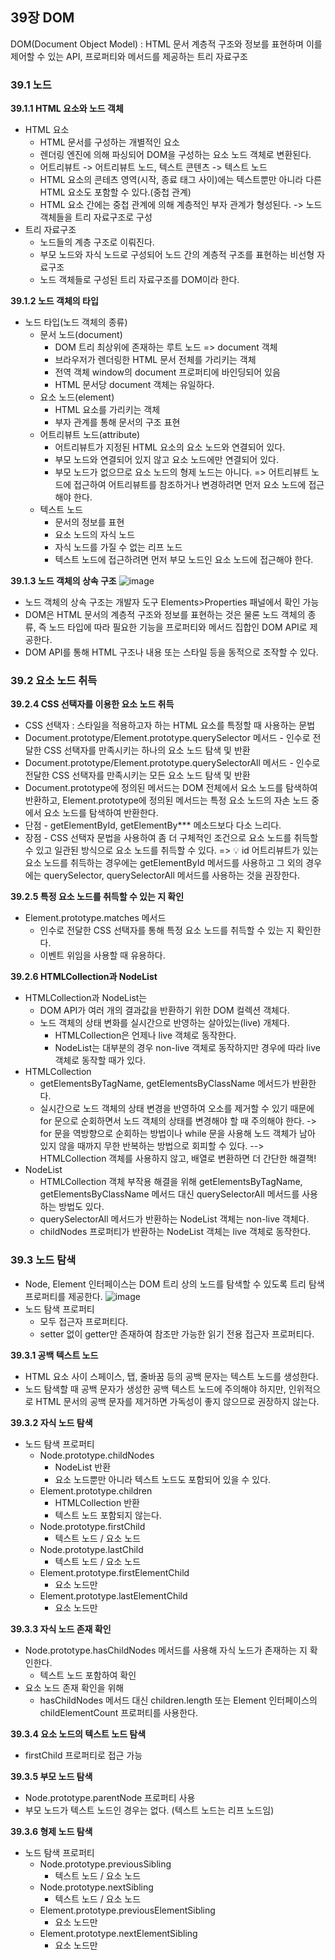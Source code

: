 ## 39장 DOM

DOM(Document Object Model)
: HTML 문서 계층적 구조와 정보를 표현하며 이를 제어할 수 있는 API, 프로퍼티와 메서드를 제공하는 트리 자료구조

### 39.1 노드

**39.1.1 HTML 요소와 노드 객체**

- HTML 요소
  - HTML 문서를 구성하는 개별적인 요소
  - 렌더링 엔진에 의해 파싱되어 DOM을 구성하는 요소 노드 객체로 변환된다.
  - 어트리뷰트 -> 어트리뷰트 노드, 텍스트 콘텐츠 -> 텍스트 노드
  - HTML 요소의 콘테츠 영역(시작, 종료 태그 사이)에는 텍스트뿐만 아니라 다른 HTML 요소도 포함할 수 있다.(중첩 관계)
  - HTML 요소 간에는 중첩 관계에 의해 계층적인 부자 관계가 형성된다. -> 노드 객체들을 트리 자료구조로 구성
- 트리 자료구조
  - 노드들의 계층 구조로 이뤄진다.
  - 부모 노드와 자식 노드로 구성되어 노드 간의 계층적 구조를 표현하는 비선형 자료구조
  - 노드 객체들로 구성된 트리 자료구조를 DOM이라 한다.

**39.1.2 노드 객체의 타입**

- 노드 타입(노드 객체의 종류)
  - 문서 노드(document)
    - DOM 트리 최상위에 존재하는 루트 노드 => document 객체
    - 브라우저가 렌더링한 HTML 문서 전체를 가리키는 객체
    - 전역 객체 window의 document 프로퍼티에 바인딩되어 있음
    - HTML 문서당 document 객체는 유일하다.
  - 요소 노드(element)
    - HTML 요소를 가리키는 객체
    - 부자 관계를 통해 문서의 구조 표현
  - 어트리뷰트 노드(attribute)
    - 어트리뷰트가 지정된 HTML 요소의 요소 노드와 연결되어 있다.
    - 부모 노드와 연결되어 있지 않고 요소 노드에만 연결되어 있다.
    - 부모 노드가 없으므로 요소 노드의 형제 노드는 아니다.
      => 어트리뷰트 노드에 접근하여 어트리뷰트를 참조하거나 변경하려면 먼저 요소 노드에 접근해야 한다.
  - 텍스트 노드
    - 문서의 정보를 표현
    - 요소 노드의 자식 노드
    - 자식 노드를 가질 수 없는 리프 노드
    - 텍스트 노드에 접근하려면 먼저 부모 노드인 요소 노드에 접근해야 한다.

**39.1.3 노드 객체의 상속 구조**
![image](https://github.com/Next-by-Next/Javascript-Deep-Dive-Study/assets/78250089/43eaaf6e-d995-40ff-a201-f22f1152a99a)

- 노드 객체의 상속 구조는 개발자 도구 Elements>Properties 패널에서 확인 가능
- DOM은 HTML 문서의 계층적 구조와 정보를 표현하는 것은 물론 노드 객체의 종류, 즉 노드 타입에 따라 필요한 기능을 프로퍼티와 메서드 집합인 DOM API로 제공한다.
- DOM API를 통해 HTML 구조나 내용 또는 스타일 등을 동적으로 조작할 수 있다.

### 39.2 요소 노드 취득

**39.2.4 CSS 선택자를 이용한 요소 노드 취득**

- CSS 선택자 : 스타일을 적용하고자 하는 HTML 요소를 특정할 때 사용하는 문법
- Document.prototype/Element.prototype.querySelector 메서드 - 인수로 전달한 CSS 선택자를 만족시키는 하나의 요소 노드 탐색 및 반환
- Document.prototype/Element.prototype.querySelectorAll 메서드 - 인수로 전달한 CSS 선택자를 만족시키는 모든 요소 노드 탐색 및 반환
- Document.prototype에 정의된 메서드는 DOM 전체에서 요소 노드를 탐색하여 반환하고, Element.prototype에 정의된 메서드는 특정 요소 노드의 자손 노드 중에서 요소 노드를 탐색하여 반환한다.
- 단점 - getElementById, getElementBy\*\*\* 메소드보다 다소 느리다.
- 장점 - CSS 선택자 문법을 사용하여 좀 더 구체적인 조건으로 요소 노드를 취득할 수 있고 일관된 방식으로 요소 노드를 취득할 수 있다.
  => 💡 id 어트리뷰트가 있는 요소 노드를 취득하는 경우에는 getElementById 메서드를 사용하고 그 외의 경우에는 querySelector, querySelectorAll 메서드를 사용하는 것을 권장한다.

**39.2.5 특정 요소 노드를 취득할 수 있는 지 확인**

- Element.prototype.matches 메서드
  - 인수로 전달한 CSS 선택자를 통해 특정 요소 노드를 취득할 수 있는 지 확인한다.
  - 이벤트 위임을 사용할 때 유용하다.

**39.2.6 HTMLCollection과 NodeList**

- HTMLCollection과 NodeList는
  - DOM API가 여러 개의 결과값을 반환하기 위한 DOM 컬렉션 객체다.
  - 노드 객체의 상태 변화를 실시간으로 반영하는 살아있는(live) 개체다.
    - HTMLCollection은 언제나 live 객체로 동작한다.
    - NodeList는 대부분의 경우 non-live 객체로 동작하지만 경우에 따라 live 객체로 동작할 때가 있다.
- HTMLCollection
  - getElementsByTagName, getElementsByClassName 메서드가 반환한다.
  - 실시간으로 노드 객체의 상태 변경을 반영하여 오소를 제거할 수 있기 때문에 for 문으로 순회하면서 노드 객체의 상태를 변경해야 할 때 주의해야 한다. -> for 문을 역방향으로 순회하는 방법이나 while 문을 사용해 노드 객체가 남아 있지 않을 때까지 무한 반복하는 방법으로 회피할 수 있다. --> HTMLCollection 객체를 사용하지 않고, 배열로 변환하면 더 간단한 해결책!
- NodeList
  - HTMLCollection 객체 부작용 해결을 위해 getElementsByTagName, getElementsByClassName 메서드 대신 querySelectorAll 메서드를 사용하는 방법도 있다.
  - querySelectorAll 메서드가 반환하는 NodeList 객체는 non-live 객체다.
  - childNodes 프로퍼티가 반환하는 NodeList 객체는 live 객체로 동작한다.

### 39.3 노드 탐색

- Node, Element 인터페이스는 DOM 트리 상의 노드를 탐색할 수 있도록 트리 탐색 프로퍼티를 제공한다.
  ![image](https://github.com/Next-by-Next/Javascript-Deep-Dive-Study/assets/78250089/ffe5cb11-4a8e-4ed9-8185-e9a5c6bd8598)
- 노드 탐색 프로퍼티
  - 모두 접근자 프로퍼티다.
  - setter 없이 getter만 존재하여 참조만 가능한 읽기 전용 접근자 프로퍼티다.

**39.3.1 공백 텍스트 노드**

- HTML 요소 사이 스페이스, 탭, 줄바꿈 등의 공백 문자는 텍스트 노드를 생성한다.
- 노드 탐색할 때 공백 문자가 생성한 공백 텍스트 노드에 주의해야 하지만, 인위적으로 HTML 문서의 공백 문자를 제거하면 가독성이 좋지 않으므로 권장하지 않는다.

**39.3.2 자식 노드 탐색**

- 노드 탐색 프로퍼티
  - Node.prototype.childNodes
    - NodeList 반환
    - 요소 노드뿐만 아니라 텍스트 노드도 포함되어 있을 수 있다.
  - Element.prototype.children
    - HTMLCollection 반환
    - 텍스트 노드 포함되지 않는다.
  - Node.prototype.firstChild
    - 텍스트 노드 / 요소 노드
  - Node.prototype.lastChild
    - 텍스트 노드 / 요소 노드
  - Element.prototype.firstElementChild
    - 요소 노드만
  - Element.prototype.lastElementChild
    - 요소 노드만

**39.3.3 자식 노드 존재 확인**

- Node.prototype.hasChildNodes 메서드를 사용해 자식 노드가 존재하는 지 확인한다.
  - 텍스트 노드 포함하여 확인
- 요소 노드 존재 확인을 위해
  - hasChildNodes 메서드 대신 children.length 또는 Element 인터페이스의 childElementCount 프로퍼티를 사용한다.

**39.3.4 요소 노드의 텍스트 노드 탐색**

- firstChild 프로퍼티로 접근 가능

**39.3.5 부모 노드 탐색**

- Node.prototype.parentNode 프로퍼티 사용
- 부모 노드가 텍스트 노드인 경우는 없다. (텍스트 노드는 리프 노드임)

**39.3.6 형제 노드 탐색**

- 노드 탐색 프로퍼티
  - Node.prototype.previousSibling
    - 텍스트 노드 / 요소 노드
  - Node.prototype.nextSibling
    - 텍스트 노드 / 요소 노드
  - Element.prototype.previousElementSibling
    - 요소 노드만
  - Element.prototype.nextElementSibling
    - 요소 노드만
